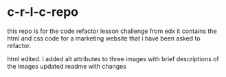 # c-r-l-c-repo
this repo is for the code refactor lesson challenge from edx
it contains the html and css code for a marketing website that i have been asked to refactor.

html edited. i added alt attributes to three images with brief descriptions of the images
updated readme with changes
